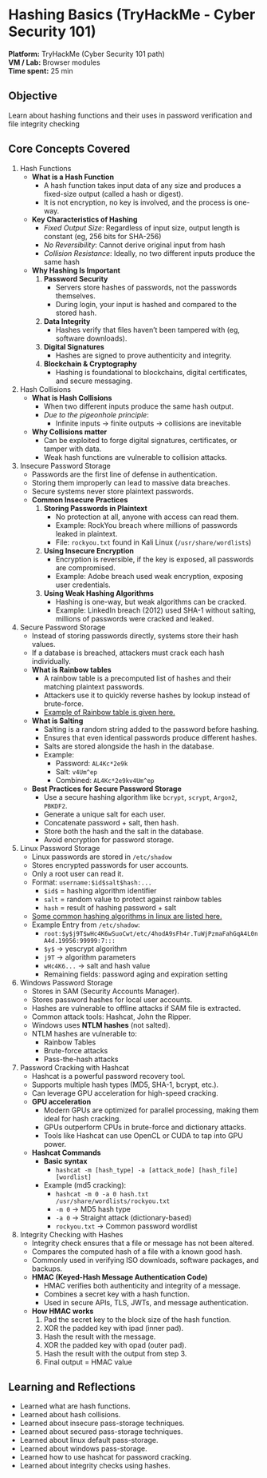 # Hashing Basics (TryHackMe - Cyber Security 101)
**Platform:** TryHackMe (Cyber Security 101 path)  
**VM / Lab:** Browser modules  
**Time spent:** 25 min

## Objective
Learn about hashing functions and their uses in password verification and file integrity checking

## Core Concepts Covered
1. Hash Functions
    - **What is a Hash Function**
        * A hash function takes input data of any size and produces a fixed-size output (called a hash or digest).
        * It is not encryption, no key is involved, and the process is one-way.
    - **Key Characteristics of Hashing**
        * *Fixed Output Size*: Regardless of input size, output length is constant (eg, 256 bits for SHA-256)
        * *No Reversibility*: Cannot derive original input from hash
        * *Collision Resistance*: Ideally, no two different inputs produce the same hash
    - **Why Hashing Is Important**
        1. **Password Security**
            * Servers store hashes of passwords, not the passwords themselves.
            * During login, your input is hashed and compared to the stored hash.
        2. **Data Integrity**
            * Hashes verify that files haven’t been tampered with (eg, software downloads).
        3. **Digital Signatures**
            * Hashes are signed to prove authenticity and integrity.
        4. **Blockchain & Cryptography**
            * Hashing is foundational to blockchains, digital certificates, and secure messaging.
2. Hash Collisions
    - **What is Hash Collisions**
        * When two different inputs produce the same hash output.
        * *Due to the pigeonhole principle*:
            * Infinite inputs → finite outputs → collisions are inevitable
    - **Why Collisions matter**
        * Can be exploited to forge digital signatures, certificates, or tamper with data.
        * Weak hash functions are vulnerable to collision attacks.
3. Insecure Password Storage
    - Passwords are the first line of defense in authentication.
    - Storing them improperly can lead to massive data breaches.
    - Secure systems never store plaintext passwords.
    - **Common Insecure Practices**
        1. **Storing Passwords in Plaintext**
            * No protection at all, anyone with access can read them.
            * Example: RockYou breach where millions of passwords leaked in plaintext.
            * File: `rockyou.txt` found in Kali Linux (`/usr/share/wordlists`)
        2. **Using Insecure Encryption**
            * Encryption is reversible, if the key is exposed, all passwords are compromised.
            * Example: Adobe breach used weak encryption, exposing user credentials.
        3. **Using Weak Hashing Algorithms**
            * Hashing is one-way, but weak algorithms can be cracked.
            * Example: LinkedIn breach (2012) used SHA-1 without salting, millions of passwords were cracked and leaked.
4. Secure Password Storage
    - Instead of storing passwords directly, systems store their hash values.
    - If a database is breached, attackers must crack each hash individually.
    - **What is Rainbow tables**
        * A rainbow table is a precomputed list of hashes and their matching plaintext passwords.
        * Attackers use it to quickly reverse hashes by lookup instead of brute-force.
        * [Example of Rainbow table is given here.](images/rainbow_tables.jpg)
    - **What is Salting**
        * Salting is a random string added to the password before hashing.
        * Ensures that even identical passwords produce different hashes.
        * Salts are stored alongside the hash in the database.
        * Example:
            * Password: `AL4Kc*2e9k`
            * Salt: `v4Um^ep`
            * Combined: `AL4Kc*2e9kv4Um^ep`
    - **Best Practices for Secure Password Storage**
        * Use a secure hashing algorithm like `bcrypt`, `scrypt`, `Argon2`, `PBKDF2`.
        * Generate a unique salt for each user.
        * Concatenate password + salt, then hash.
        * Store both the hash and the salt in the database.
        * Avoid encryption for password storage.
5. Linux Password Storage
    - Linux passwords are stored in `/etc/shadow`
    - Stores encrypted passwords for user accounts.
    - Only a root user can read it.
    - Format: `username:$id$salt$hash:...`
        * `$id$` = hashing algorithm identifier
        * `salt` = random value to protect against rainbow tables
        * `hash` = result of hashing password + salt
    - [Some common hashing algorithms in linux are listed here.](images/linus_alogrithms.jpg)
    - Example Entry from `/etc/shadow`:
        * `root:$y$j9T$wHc4K6wSuoCwt/etc/4hodA9sFh4r.TuWjPzmaFahGqA4L0nA4d.19956:99999:7:::`
        * `$y$` → yescrypt algorithm
        * `j9T` → algorithm parameters
        * `wHc4K6...` → salt and hash value
        * Remaining fields: password aging and expiration setting
6. Windows Password Storage
    - Stores in SAM (Security Accounts Manager).
    - Stores password hashes for local user accounts.
    - Hashes are vulnerable to offline attacks if SAM file is extracted.
    - Common attack tools: Hashcat, John the Ripper.
    - Windows uses **NTLM hashes** (not salted).
    - NTLM hashes are vulnerable to:
        * Rainbow Tables
        * Brute-force attacks
        * Pass-the-hash attacks
7. Password Cracking with Hashcat
    - Hashcat is a powerful password recovery tool.
    - Supports multiple hash types (MD5, SHA-1, bcrypt, etc.).
    - Can leverage GPU acceleration for high-speed cracking.
    - **GPU acceleration**
        * Modern GPUs are optimized for parallel processing, making them ideal for hash cracking.
        * GPUs outperform CPUs in brute-force and dictionary attacks.
        * Tools like Hashcat can use OpenCL or CUDA to tap into GPU power.
    - **Hashcat Commands**
        * **Basic syntax**
            * `hashcat -m [hash_type] -a [attack_mode] [hash_file] [wordlist]`
        * Example (md5 cracking):
            * `hashcat -m 0 -a 0 hash.txt /usr/share/wordlists/rockyou.txt`
            * `-m 0` → MD5 hash type
            * `-a 0` → Straight attack (dictionary-based)
            * `rockyou.txt` → Common password wordlist
8. Integrity Checking with Hashes
    -  Integrity check ensures that a file or message has not been altered.
    - Compares the computed hash of a file with a known good hash.
    - Commonly used in verifying ISO downloads, software packages, and backups.
    - **HMAC (Keyed-Hash Message Authentication Code)**
        * HMAC verifies both authenticity and integrity of a message.
        * Combines a secret key with a hash function.
        * Used in secure APIs, TLS, JWTs, and message authentication.
    - **How HMAC works**
        1. Pad the secret key to the block size of the hash function.
        2. XOR the padded key with ipad (inner pad).
        3. Hash the result with the message.
        4. XOR the padded key with opad (outer pad).
        5. Hash the result with the output from step 3.
        6. Final output = HMAC value

## Learning and Reflections
- Learned what are hash functions.
- Learned about hash collisions.
- Learned about insecure pass-storage techniques.
- Learned about secured pass-storage techniques.
- Learned about linux default pass-storage.
- Learned about windows pass-storage.
- Learned how to use hashcat for password cracking.
- Learned about integrity checks using hashes.























































